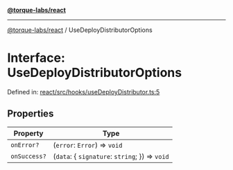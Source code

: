 [**@torque-labs/react**](../README.md)

***

[@torque-labs/react](../README.md) / UseDeployDistributorOptions

# Interface: UseDeployDistributorOptions

Defined in: [react/src/hooks/useDeployDistributor.ts:5](https://github.com/torque-labs/monorepo/blob/2ebf07140779767733d669c69d4b6e369a4193c3/packages/react/src/hooks/useDeployDistributor.ts#L5)

## Properties

| Property | Type |
| ------ | ------ |
| <a id="onerror"></a> `onError?` | (`error`: `Error`) => `void` |
| <a id="onsuccess"></a> `onSuccess?` | (`data`: \{ `signature`: `string`; \}) => `void` |
